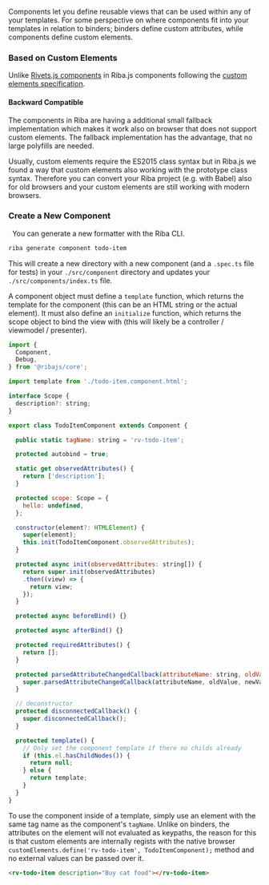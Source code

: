 Components let you define reusable views that can be used within any of your templates. For some perspective on where components fit into your templates in relation to binders; binders define custom attributes, while components define custom elements.

### Based on Custom Elements
Unlike [Rivets.js components](http://rivetsjs.com/docs/guide/#components) in Riba.js components following the [custom elements specification](https://developer.mozilla.org/en-US/docs/Web/Web_Components/Using_custom_elements).

#### Backward Compatible
The components in Riba are having a additional small fallback implementation which makes it work also on browser that does not support custom elements. The fallback implementation has the advantage, that no large polyfills are needed. 

Usually, custom elements require the ES2015 class syntax but in Riba.js we found a way that custom elements also working with the prototype class syntax. Therefore you can convert your Riba project (e.g. with Babel) also for old browsers and your custom elements are still working with modern browsers.

### Create a New Component
 
You can generate a new formatter with the Riba CLI.

```bash
riba generate component todo-item
```

This will create a new directory with a new component (and a `.spec.ts` file for tests) in your `./src/component` directory and updates your `./src/components/index.ts` file.

A component object must define a `template` function, which returns the template for the component (this can be an HTML string or the actual element). It must also define an `initialize` function, which returns the scope object to bind the view with (this will likely be a controller / viewmodel / presenter).

```javascript
import {
  Component,
  Debug,
} from '@ribajs/core';

import template from './todo-item.component.html';

interface Scope {
  description?: string;
}

export class TodoItemComponent extends Component {

  public static tagName: string = 'rv-todo-item';

  protected autobind = true;

  static get observedAttributes() {
    return ['description'];
  }

  protected scope: Scope = {
    hello: undefined,
  };

  constructor(element?: HTMLElement) {
    super(element);
    this.init(TodoItemComponent.observedAttributes);
  }

  protected async init(observedAttributes: string[]) {
    return super.init(observedAttributes)
    .then((view) => {
      return view;
    });
  }

  protected async beforeBind() {}

  protected async afterBind() {}

  protected requiredAttributes() {
    return [];
  }

  protected parsedAttributeChangedCallback(attributeName: string, oldValue: any, newValue: any, namespace: string | null) {
    super.parsedAttributeChangedCallback(attributeName, oldValue, newValue, namespace);
  }

  // deconstructor
  protected disconnectedCallback() {
    super.disconnectedCallback();
  }

  protected template() {
    // Only set the component template if there no childs already
    if (this.el.hasChildNodes()) {
      return null;
    } else {
      return template;
    }
  }
}
```

To use the component inside of a template, simply use an element with the same tag name as the component's `tagName`. Unlike on binders, the attributes on the element will not evaluated as keypaths, the reason for this is that custom elements are internally regists with the native browser `customElements.define('rv-todo-item', TodoItemComponent);` method and no external values can be passed over it.

```html
<rv-todo-item description="Buy cat food"></rv-todo-item>
```
